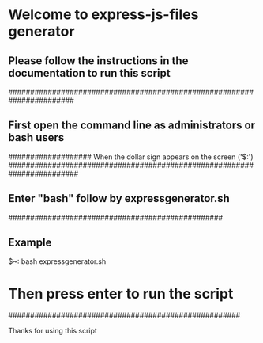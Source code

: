 # Welcome to express-js-files generator

## Please follow the instructions in the documentation to run this script
#######################################################################
## First open the command line  as administrators or bash users
   ###################
When the dollar sign appears on the screen ('$:')
########################################################################

## Enter "bash" follow by expressgenerator.sh  
#################################################
## Example

$~: bash expressgenerator.sh
# Then press enter to run the script
#####################################################

Thanks for  using   this script
